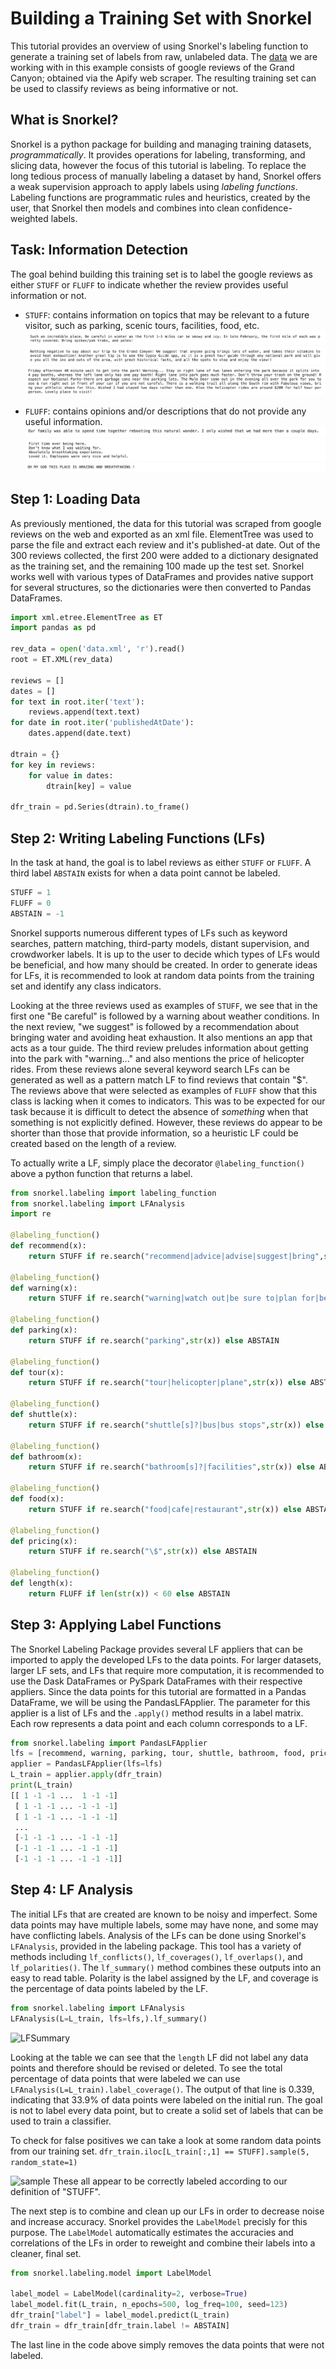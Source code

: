 # **Building a Training Set with Snorkel**
This tutorial provides an overview of using Snorkel's labeling function to generate a training set of labels from raw, unlabeled data. The [data](https://github.com/uazhlt-ms-program/technical-tutorial-ashleyp-hlt/blob/main/data.xml) we are working with in this example consists of google reviews of the Grand Canyon; obtained via the Apify web scraper. The resulting training set can be used to classify reviews as being informative or not.

## What is Snorkel?
Snorkel is a python package for building and managing training datasets, *programmatically*. It provides operations for labeling, transforming, and slicing data, however the focus of this tutorial is labeling. To replace the long tedious process of manually labeling a dataset by hand, Snorkel offers a weak supervision approach to apply labels using *labeling functions*. Labeling functions are programmatic rules and heuristics, created by the user, that Snorkel then models and combines into clean confidence-weighted labels. 

## Task: Information Detection
The goal behind building this training set is to label the google reviews as either ```STUFF``` or ```FLUFF``` to indicate whether the review provides useful information or not.
* ```STUFF```: contains information on topics that may be relevant to a future visitor, such as parking, scenic tours, facilities, food, etc.
   ![Image of STUFF1](/ScreenShots/STUFF1.png)
   ![Image of STUFF2](/ScreenShots/STUFF2.png)
   ![Image of STUFF3](/ScreenShots/STUFF3.png)

* ```FLUFF```: contains opinions and/or descriptions that do not provide any useful information.  
   ![Image of FLUFF1](/ScreenShots/FLUFF1.png)
   ![Image of FLUFF2](/ScreenShots/FLUFF2.png)
   ![Image of FLUFF3](/ScreenShots/FLUFF3.png)

## Step 1: Loading Data
As previously mentioned, the data for this tutorial was scraped from google reviews on the web and exported as an xml file. ElementTree was used to parse the file and extract each review and it's published-at date. Out of the 300 reviews collected, the first 200 were added to a dictionary designated as the training set, and the remaining 100 made up the test set. Snorkel works well with various types of DataFrames and provides native support for several structures, so the dictionaries were then converted to Pandas DataFrames.

```python 
import xml.etree.ElementTree as ET
import pandas as pd

rev_data = open('data.xml', 'r').read()
root = ET.XML(rev_data)

reviews = []
dates = []
for text in root.iter('text'):
    reviews.append(text.text)   
for date in root.iter('publishedAtDate'):
    dates.append(date.text)

dtrain = {}
for key in reviews:
    for value in dates:
        dtrain[key] = value     

dfr_train = pd.Series(dtrain).to_frame()
```
## Step 2: Writing Labeling Functions (LFs)
In the task at hand, the goal is to label reviews as either ```STUFF``` or ```FLUFF```. A third label ```ABSTAIN``` exists for when a data point cannot be labeled.
```python
STUFF = 1
FLUFF = 0
ABSTAIN = -1
```
Snorkel supports numerous different types of LFs such as keyword searches, pattern matching, third-party models, distant supervision, and crowdworker labels. It is up to the user to decide which types of LFs would be beneficial, and how many should be created. In order to generate ideas for LFs, it is recommended to look at random data points from the training set and identify any class indicators.

Looking at the three reviews used as examples of ```STUFF```, we see that in the first one "Be careful" is followed by a warning about weather conditions. In the next review, "we suggest" is followed by a recommendation about bringing water and avoiding heat exhaustion. It also mentions an app that acts as a tour guide. The third review preludes information about getting into the park with "warning..." and also mentions the price of helicopter rides. From these reviews alone several keyword search LFs can be generated as well as a pattern match LF to find reviews that contain "$". The reviews above that were selected as examples of ```FLUFF``` show that this class is lacking when it comes to indicators. This was to be expected for our task because it is difficult to detect the absence of *something* when that something is not explicitly defined. However, these reviews do appear to be shorter than those that provide information, so a heuristic LF could be created based on the length of a review.

To actually write a LF, simply place the decorator ```@labeling_function()``` above a python function that returns a label.
```python
from snorkel.labeling import labeling_function
from snorkel.labeling import LFAnalysis
import re

@labeling_function()
def recommend(x):
    return STUFF if re.search("recommend|advice|advise|suggest|bring",str(x)) else ABSTAIN

@labeling_function()
def warning(x):
    return STUFF if re.search("warning|watch out|be sure to|plan for|be careful|avoid", str(x)) else ABSTAIN

@labeling_function()
def parking(x):
    return STUFF if re.search("parking",str(x)) else ABSTAIN

@labeling_function()
def tour(x):
    return STUFF if re.search("tour|helicopter|plane",str(x)) else ABSTAIN

@labeling_function()
def shuttle(x):
    return STUFF if re.search("shuttle[s]?|bus|bus stops",str(x)) else ABSTAIN

@labeling_function()
def bathroom(x):
    return STUFF if re.search("bathroom[s]?|facilities",str(x)) else ABSTAIN

@labeling_function()
def food(x):
    return STUFF if re.search("food|cafe|restaurant",str(x)) else ABSTAIN

@labeling_function()
def pricing(x):
    return STUFF if re.search("\$",str(x)) else ABSTAIN

@labeling_function()
def length(x):
    return FLUFF if len(str(x)) < 60 else ABSTAIN
```
## Step 3: Applying Label Functions
The Snorkel Labeling Package provides several LF appliers that can be imported to apply the developed LFs to the data points. For larger datasets, larger LF sets, and LFs that require more computation, it is recommended to use the Dask DataFrames or PySpark DataFrames with their respective appliers. Since the data points for this tutorial are formatted in a Pandas DataFrame, we will be using the PandasLFApplier. The parameter for this applier is a list of LFs and the ```.apply()``` method results in a label matrix. Each row represents a data point and each column corresponds to a LF.
```python
from snorkel.labeling import PandasLFApplier
lfs = [recommend, warning, parking, tour, shuttle, bathroom, food, pricing, length]
applier = PandasLFApplier(lfs=lfs)
L_train = applier.apply(dfr_train)
print(L_train)
[[ 1 -1 -1 ...  1 -1 -1]
 [ 1 -1 -1 ... -1 -1 -1]
 [ 1 -1 -1 ... -1 -1 -1]
 ...
 [-1 -1 -1 ... -1 -1 -1]
 [-1 -1 -1 ... -1 -1 -1]
 [-1 -1 -1 ... -1 -1 -1]]
```
## Step 4: LF Analysis
The initial LFs that are created are known to be noisy and imperfect. Some data points may have multiple labels, some may have none, and some may have conflicting labels. Analysis of the LFs can be done using Snorkel's ```LFAnalysis```, provided in the labeling package. This tool has a variety of methods including ```lf_conflicts()```, ```lf_coverages()```, ```lf_overlaps()```, and ```lf_polarities()```. The ```lf_summary()``` method combines these outputs into an easy to read table. Polarity is the label assigned by the LF, and coverage is the percentage of data points labeled by the LF.
```python
from snorkel.labeling import LFAnalysis
LFAnalysis(L=L_train, lfs=lfs,).lf_summary()
```
![LFSummary](https://github.com/uazhlt-ms-program/technical-tutorial-ashleyp-hlt/blob/main/ScreenShots/LFsummary.png)

Looking at the table we can see that the ```length``` LF did not label any data points and therefore should be revised or deleted.
To see the total percentage of data points that were labeled we can use ```LFAnalysis(L=L_train).label_coverage()```. The output of that line is 0.339, indicating that 33.9% of data points were labeled on the initial run. The goal is not to label every data point, but to create a solid set of labels that can be used to train a classifier.

To check for false positives we can take a look at some random data points from our training set.
```dfr_train.iloc[L_train[:,1] == STUFF].sample(5, random_state=1)``` 

![sample](https://github.com/uazhlt-ms-program/technical-tutorial-ashleyp-hlt/blob/main/ScreenShots/sample.png)
These all appear to be correctly labeled according to our definition of "STUFF".

The next step is to combine and clean up our LFs in order to decrease noise and increase accuracy. Snorkel provides the ```LabelModel``` precisly for this purpose. The ```LabelModel``` automatically estimates the accuracies and correlations of the LFs in order to reweight and combine their labels into a cleaner, final set.
```python
from snorkel.labeling.model import LabelModel

label_model = LabelModel(cardinality=2, verbose=True)
label_model.fit(L_train, n_epochs=500, log_freq=100, seed=123)
dfr_train["label"] = label_model.predict(L_train)
dfr_train = dfr_train[dfr_train.label != ABSTAIN]
```
The last line in the code above simply removes the data points that were not labeled. 
